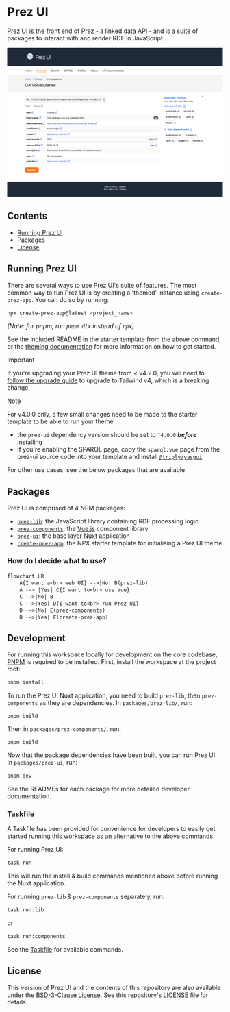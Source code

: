# Prez UI
Prez UI is the front end of [Prez](https://github.com/RDFLib/prez) - a linked data API - and is a suite of packages to interact with and render RDF in JavaScript.

![Screenshot of a catalogue in Prez UI](/docs/catalog_example.png)

## Contents
- [Running Prez UI](#running-prez-ui)
- [Packages](#packages)
- [License](#license)

## Running Prez UI
There are several ways to use Prez UI's suite of features. The most common way to run Prez UI is by creating a 'themed' instance using `create-prez-app`. You can do so by running:

```bash
npx create-prez-app@latest <project_name>
```
_(Note: for pnpm, run `pnpm dlx` instead of `npx`)_

See the included README in the starter template from the above command, or the [theming documentation](./docs/theming.md) for more information on how to get started.

> [!IMPORTANT]  
> If you're upgrading your Prez UI theme from < v4.2.0, you will need to [follow the upgrade guide](./docs/upgrade.md) to upgrade to Tailwind v4, which is a breaking change.

> [!NOTE]  
> For v4.0.0 only, a few small changes need to be made to the starter template to be able to run your theme
> - the `prez-ui` dependency version should be set to `^4.0.0` ***before*** installing
> - if you're enabling the SPARQL page, copy the `sparql.vue` page from the prez-ui source code into your template and install [`@triply/yasgui`](https://www.npmjs.com/package/@triply/yasgui)

For other use cases, see the below packages that are available.

## Packages
Prez UI is comprised of 4 NPM packages:
- [`prez-lib`](./packages/prez-lib/): the JavaScript library containing RDF processing logic
- [`prez-components`](./packages/prez-components/): the [Vue.js](https://vuejs.org/) component library
- [`prez-ui`](./packages/prez-ui/): the base layer [Nuxt](https://nuxt.com/) application
- [`create-prez-app`](./packages/create-prez-app/): the NPX starter template for initialising a Prez UI theme

### How do I decide what to use?

```mermaid
flowchart LR
    A{I want a<br> web UI} -->|No| B(prez-lib)
    A --> |Yes| C{I want to<br> use Vue}
    C -->|No| B
    C -->|Yes| D{I want to<br> run Prez UI}
    D -->|No| E(prez-components)
    D -->|Yes| F(create-prez-app)
```

## Development
For running this workspace locally for development on the core codebase, [PNPM](https://pnpm.io) is required to be installed. First, install the workspace at the project root:

```bash
pnpm install
```

To run the Prez UI Nuxt application, you need to build `prez-lib`, then `prez-components` as they are dependencies. In `packages/prez-lib/`, run:

```
pnpm build
```

Then in `packages/prez-components/`, run:

```
pnpm build
```

Now that the package dependencies have been built, you can run Prez UI. In `packages/prez-ui`, run:

```bash
pnpm dev
```

See the READMEs for each package for more detailed developer documentation.

### Taskfile
A Taskfile has been provided for convenience for developers to easily get started running this workspace as an alternative to the above commands.

For running Prez UI:

```bash
task run
```

This will run the install & build commands mentioned above before running the Nuxt application.

For running `prez-lib` & `prez-components` separately, run:

```bash
task run:lib
```

or 

```bash
task run:components
```

See the [Taskfile](/Taskfile.yaml) for available commands.

## License
This version of Prez UI and the contents of this repository are also available under the [BSD-3-Clause License](https://opensource.org/license/BSD-3-Clause). See this repository's [LICENSE](./LICENSE) file for details.
